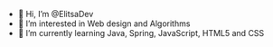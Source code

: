 - 👋 Hi, I’m @ElitsaDev
- 👀 I’m interested in Web design and Algorithms
- 🌱 I’m currently learning Java, Spring, JavaScript, HTML5 and CSS


<!---
ElitsaDev/ElitsaDev is a ✨ special ✨ repository because its `README.md` (this file) appears on your GitHub profile.
You can click the Preview link to take a look at your changes.
--->
